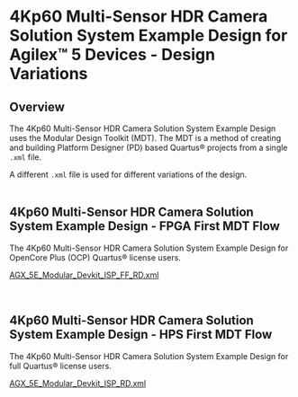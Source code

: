 # 4Kp60 Multi-Sensor HDR Camera Solution System Example Design for Agilex™ 5 Devices - Design Variations

## Overview

The 4Kp60 Multi-Sensor HDR Camera Solution System Example Design uses the Modular
Design Toolkit (MDT). The MDT is a method of creating and building Platform
Designer (PD) based Quartus® projects from a single `.xml` file.

A different `.xml` file is used for different variations of the design.
<br>
<br>

## 4Kp60 Multi-Sensor HDR Camera Solution System Example Design - FPGA First MDT Flow

The 4Kp60 Multi-Sensor HDR Camera Solution System Example Design for OpenCore Plus
(OCP) Quartus® license users.

[AGX_5E_Modular_Devkit_ISP_FF_RD.xml](https://github.com/altera-fpga/agilex-ed-camera/blob/rel-25.1/AGX_5E_Altera_Modular_Dk_ISP_designs/AGX_5E_Modular_Devkit_ISP_FF_RD.xml)

<br>

## 4Kp60 Multi-Sensor HDR Camera Solution System Example Design - HPS First MDT Flow

The 4Kp60 Multi-Sensor HDR Camera Solution System Example Design for full Quartus®
license users.

[AGX_5E_Modular_Devkit_ISP_RD.xml](https://github.com/altera-fpga/agilex-ed-camera/blob/rel-25.1/AGX_5E_Altera_Modular_Dk_ISP_designs/AGX_5E_Modular_Devkit_ISP_RD.xml)


